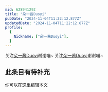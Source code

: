 ```yaml
---
mid: 628941292
title: "朵一酱Duoyi"
pubDate: "2024-11-04T11:22:12.877Z"
updatedDate: "2024-11-04T11:22:12.877Z"
profile:
  {
    Nickname: ["朵一酱Duoyi"],
  }
---
```


关注[朵一酱Duoyi](https://space.bilibili.com/628941292)谢谢喵~ 关注[朵一酱Duoyi](https://space.bilibili.com/628941292)谢谢喵~

## 此条目有待补充
你可以在[这里](https://github.com/Yuhanawa/VTuber.ICU-Content/edit/master/v/朵一酱Duoyi/index.md)编辑本文
